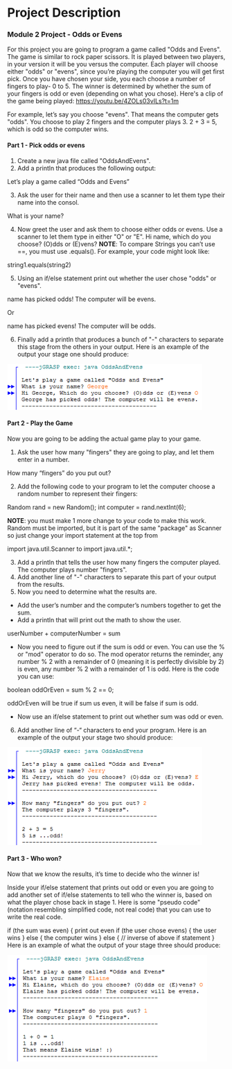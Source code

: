 # Project Description

### Module 2 Project - Odds or Evens

For this project you are going to program a game called "Odds and Evens". The game is similar to rock paper scissors. It is played between two players, in your version it will be you versus the computer. Each player will choose either "odds" or "evens", since you’re playing the computer you will get first pick. Once you have chosen your side, you each choose a number of fingers to play- 0 to 5. The winner is determined by whether the sum of your fingers is odd or even (depending on what you chose). Here's a clip of the game being played: https://youtu.be/4ZOLs03vILs?t=1m

For example, let’s say you choose "evens". That means the computer gets "odds". You choose to play 2 fingers and the computer plays 3. 2 + 3 = 5, which is odd so the computer wins.

#### Part 1 - Pick odds or evens

1. Create a new java file called "OddsAndEvens".
2. Add a println that produces the following output:

Let’s play a game called “Odds and Evens”

3. Ask the user for their name and then use a scanner to let them type their name into the consol.

What is your name?

4. Now greet the user and ask them to choose either odds or evens. Use a scanner to let them type in either "O" or "E".
Hi name, which do you choose? (O)dds or (E)vens?
**NOTE**: To compare Strings you can’t use ==, you must use .equals(). For example, your code might look like:

string1.equals(string2)

5. Using an if/else statement print out whether the user chose "odds" or "evens".

name has picked odds! The computer will be evens.

Or

name has picked evens! The computer will be odds.

6. Finally add a println that produces a bunch of "-" characters to separate this stage from the others in your output.
Here is an example of the output your stage one should produce:

![](/Images/1-part1Output.png)

#### Part 2 - Play the Game

Now you are going to be adding the actual game play to your game.

1. Ask the user how many "fingers" they are going to play, and let them enter in a number.

How many “fingers” do you put out?

2. Add the following code to your program to let the computer choose a random number to represent their fingers:

Random rand = new Random();
int computer = rand.nextInt(6);

**NOTE**: you must make 1 more change to your code to make this work. Random must be imported, but it is part of the same "package" as Scanner so just change your import statement at the top from

import java.util.Scanner to import java.util.*;

3. Add a println that tells the user how many fingers the computer played.
The computer plays number "fingers".
4. Add another line of "-" characters to separate this part of your output from the results.
5. Now you need to determine what the results are.
* Add the user’s number and the computer’s numbers together to get the sum.
* Add a println that will print out the math to show the user.

userNumber + computerNumber = sum

* Now you need to figure out if the sum is odd or even. You can use the % or "mod" operator to do so. The mod operator returns the reminder, any number % 2 with a remainder of 0 (meaning it is perfectly divisible by 2) is even, any number % 2 with a remainder of 1 is odd. Here is the code you can use:

boolean oddOrEven = sum % 2 == 0;

oddOrEven will be true if sum us even, it will be false if sum is odd.

* Now use an if/else statement to print out whether sum was odd or even.
6. Add another line of “-“ characters to end your program.
Here is an example of the output your stage two should produce:

![](/Images/2-part2Output.png)

#### Part 3 - Who won?
Now that we know the results, it’s time to decide who the winner is!

Inside your if/else statement that prints out odd or even you are going to add another set of if/else statements to tell who the winner is, based on what the player chose back in stage 1. Here is some "pseudo code" (notation resembling simplified code, not real code) that you can use to write the real code.

if (the sum was even) {
   print out even
   if (the user chose evens) {
      the user wins
   } else {
      the computer wins
} else {
   // inverse of above if statement
}
Here is an example of what the output of your stage three should produce:

![](/Images/3-part3Output.png)
